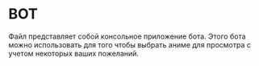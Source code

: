 # BOT

Файл представляет собой консольное приложение бота.
Этого бота можно использовать для того чтобы выбрать аниме для просмотра с учетом некоторых ваших пожеланий.
